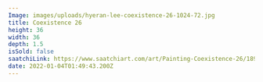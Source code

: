 ```yaml
---
Image: images/uploads/hyeran-lee-coexistence-26-1024-72.jpg
title: Coexistence 26
height: 36
width: 36
depth: 1.5
isSold: false
saatchiLink: https://www.saatchiart.com/art/Painting-Coexistence-26/189576/4765570/view
date: 2022-01-04T01:49:43.200Z
---
```

